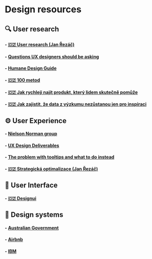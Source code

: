 # Design resources
## 🔍 User research
#### - [🇨🇿 User research (Jan Řezáč)](https://medium.com/house-of-řezáč/uživatelský-výzkum-cf44f7358a3)
#### - [Questions UX designers should be asking](https://uxdesign.cc/questions-ux-designers-should-be-asking-bc9a6ba87a34)
#### - [Humane Design Guide](https://humanetech.com/designguide/)
#### - [🇨🇿 100 metod](https://100metod.cz)
#### - [🇨🇿 Jak rychleji najít produkt, který lidem skutečně pomůže](https://medium.com/2fresh-ideas/jak-rychleji-naj%C3%ADt-produkt-který-lidem-skutečně-pomůže-e021ab216863)
#### - [🇨🇿 Jak zajistit, že data z výzkumu nezůstanou jen pro inspiraci](https://medium.com/@vorkronor/jak-zajistit-že-data-z-výzkumu-nezůstanou-jen-pro-inspiraci-670b350bcb4)
## ⚙️ User Experience
#### - [Nielson Norman group](https://www.nngroup.com/articles/)
#### - [UX Design Deliverables](https://clay.global/news/ux-design-agency-deliverables/)
#### - [The problem with tooltips and what to do instead](https://adamsilver.io/articles/the-problem-with-tooltips-and-what-to-do-instead/)
#### - [🇨🇿 Strategická optimalizace (Jan Řezáč)](https://youtu.be/c9KSqPm-I7g)
## 🎨 User Interface
#### - [🇨🇿 Designui](https://www.designui.cz)
## 📐 Design systems
#### - [Australian Government](https://designsystem.gov.au)
#### - [Airbnb](https://airbnb.design/building-a-visual-language/)
#### - [IBM](https://www.carbondesignsystem.com)



